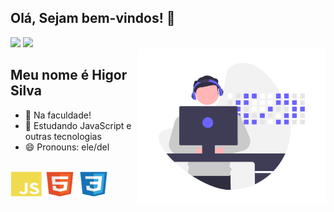 ## Olá, Sejam bem-vindos! 👋

<div>
  <a href = "mailto:higorjsilva399@gmail.com"><img src="https://img.shields.io/badge/-Gmail-%23333?style=for-the-badge&logo=gmail&logoColor=white" target="_blank"></a>
  <a href="https://www.linkedin.com/in/higor-silva-7900842a0/" target="_blank"><img src="https://img.shields.io/badge/-LinkedIn-%230077B5?style=for-the-badge&logo=linkedin&logoColor=white" target="_blank"></a> 
</div>

<img align="right" alt="Developer image" src="developer.png"  width="300px"/>

## Meu nome é Higor Silva

- 🔭 Na faculdade!
- 🌱 Estudando JavaScript e outras tecnologias
- 😄 Pronouns: ele/del
  

<div style="display: inline_block"><br>
  <img align="center" alt="Higor-Js" height="40" width="50" src="https://raw.githubusercontent.com/devicons/devicon/master/icons/javascript/javascript-plain.svg">
  <img align="center" alt="Higor-HTML" height="40" width="50" src="https://raw.githubusercontent.com/devicons/devicon/master/icons/html5/html5-original.svg">
  <img align="center" alt="Higor-CSS" height="40" width="50" src="https://raw.githubusercontent.com/devicons/devicon/master/icons/css3/css3-original.svg">
</div>

##
